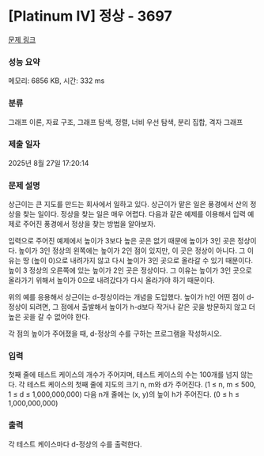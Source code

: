 # [Platinum IV] 정상 - 3697 

[문제 링크](https://www.acmicpc.net/problem/3697) 

### 성능 요약

메모리: 6856 KB, 시간: 332 ms

### 분류

그래프 이론, 자료 구조, 그래프 탐색, 정렬, 너비 우선 탐색, 분리 집합, 격자 그래프

### 제출 일자

2025년 8월 27일 17:20:14

### 문제 설명

<p>상근이는 큰 지도를 만드는 회사에서 일하고 있다. 상근이가 맡은 일은 풍경에서 산의 정상을 찾는 일이다. 정상을 찾는 일은 매우 어렵다. 다음과 같은 예제를 이용해서 입력 예제로 주어진 풍경에서 정상을 찾는 방법을 알아보자.</p>

<p>입력으로 주어진 예제에서 높이가 3보다 높은 곳은 없기 때문에 높이가 3인 곳은 정상이다. 높이가 3인 정상의 왼쪽에는 높이가 2인 점이 있지만, 이 곳은 정상이 아니다. 그 이유는 땅 (높이 0)으로 내려가지 않고 다시 높이가 3인 곳으로 올라갈 수 있기 때문이다. 높이 3 정상의 오른쪽에 있는 높이가 2인 곳은 정상이다. 그 이유는 높이가 3인 곳으로 올라가기 위해서 높이가 0으로 내려갔다가 다시 올라가야 하기 때문이다.</p>

<p>위의 예를 응용해서 상근이는 d-정상이라는 개념을 도입했다. 높이가 h인 어떤 점이 d-정상이 되려면, 그 점에서 출발해서 높이가 h-d보다 작거나 같은 곳을 방문하지 않고 더 높은 곳을 갈 수 없어야 한다.</p>

<p>각 점의 높이가 주어졌을 때, d-정상의 수를 구하는 프로그램을 작성하시오.</p>

### 입력 

 <p>첫째 줄에 테스트 케이스의 개수가 주어지며, 테스트 케이스의 수는 100개를 넘지 않는다. 각 테스트 케이스의 첫째 줄에 지도의 크기 n, m와 d가 주어진다. (1 ≤ n, m ≤ 500, 1 ≤ d ≤ 1,000,000,000) 다음 n개 줄에는 (x, y)의 높이 h가 주어진다. (0 ≤ h ≤ 1,000,000,000)</p>

### 출력 

 <p>각 테스트 케이스마다 d-정상의 수를 출력한다.</p>

